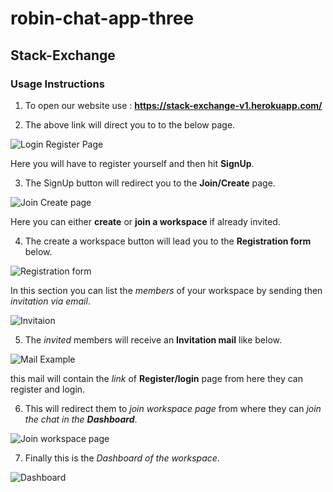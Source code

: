 # robin-chat-app-three

## Stack-Exchange

### Usage Instructions

1. To open our website use : **https://stack-exchange-v1.herokuapp.com/**

2. The above link will direct you to to the below page.

![Login Register Page](C:\Users\Trivikram\Pictures\Screenshots\project\1.png)

Here you will have to register yourself and then hit **SignUp**.

3. The SignUp button will redirect you to the **Join/Create** page.

![Join Create page](C:\Users\Trivikram\Pictures\Screenshots\project\2.png)

Here you can either **create** or **join a workspace** if already invited.

4. The create a workspace button will lead you to the **Registration form** below.

![Registration form](C:\Users\Trivikram\Pictures\Screenshots\project\3.png)

In this section you can list the *members* of your workspace by sending then *invitation via email*.

![Invitaion](C:\Users\Trivikram\Pictures\Screenshots\project\4.png)

5. The *invited* members will receive an **Invitation mail** like below.

![Mail Example](C:\Users\Trivikram\Pictures\Screenshots\project\5.png)

this mail will contain the *link* of **Register/login** page from here they can register and login. 

6. This will redirect them to *join workspace page* from where they can _join the chat in the **Dashboard**_.

![Join workspace page](C:\Users\Trivikram\Pictures\Screenshots\project\6.png)

7. Finally this is the *Dashboard of the workspace*.

![Dashboard](C:\Users\Trivikram\Pictures\Screenshots\project\7.png)

